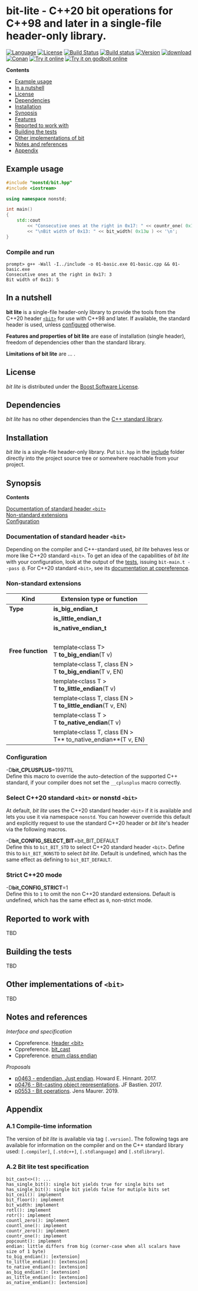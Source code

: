# bit-lite - C++20 bit operations for C++98 and later in a single-file header-only library.

[![Language](https://img.shields.io/badge/C%2B%2B-98/11/14/17/20-blue.svg)](https://en.wikipedia.org/wiki/C%2B%2B#Standardization) [![License](https://img.shields.io/badge/license-BSL-blue.svg)](https://opensource.org/licenses/BSL-1.0) [![Build Status](https://travis-ci.org/martinmoene/bit-lite.svg?branch=master)](https://travis-ci.org/martinmoene/bit-lite) [![Build status](https://ci.appveyor.com/api/projects/status/gpmw4gt271itoy2n?svg=true)](https://ci.appveyor.com/project/martinmoene/bit-lite) [![Version](https://badge.fury.io/gh/martinmoene%2Fbit-lite.svg)](https://github.com/martinmoene/bit-lite/releases) [![download](https://img.shields.io/badge/latest-download-blue.svg)](https://raw.githubusercontent.com/martinmoene/bit-lite/master/include/nonstd/bit.hpp) [![Conan](https://img.shields.io/badge/on-conan-blue.svg)](https://bintray.com/martinmoene/nonstd-lite/bit-lite%3Anonstd-lite/_latestVersion) [![Try it online](https://img.shields.io/badge/on-wandbox-blue.svg)](https://wandbox.org/permlink/GzoTkzwF7t5ncDg0) [![Try it on godbolt online](https://img.shields.io/badge/on-godbolt-blue.svg)](https://godbolt.org/z/1IPvn7)

**Contents**  

- [Example usage](#example-usage)
- [In a nutshell](#in-a-nutshell)
- [License](#license)
- [Dependencies](#dependencies)
- [Installation](#installation)
- [Synopsis](#synopsis)
- [Features](#features)
- [Reported to work with](#reported-to-work-with)
- [Building the tests](#building-the-tests)
- [Other implementations of bit](#other-implementations-of-bit)
- [Notes and references](#notes-and-references)
- [Appendix](#appendix)

## Example usage

```Cpp
#include "nonstd/bit.hpp"
#include <iostream>

using namespace nonstd;

int main()
{
    std::cout
        << "Consecutive ones at the right in 0x17: " << countr_one( 0x17u )
        << "\nBit width of 0x13: " << bit_width( 0x13u ) << '\n';
}
```

### Compile and run

```Text
prompt> g++ -Wall -I../include -o 01-basic.exe 01-basic.cpp && 01-basic.exe
Consecutive ones at the right in 0x17: 3
Bit width of 0x13: 5
```

## In a nutshell

**bit lite** is a single-file header-only library to provide the tools from the C++20 header [`<bit>`](https://en.cppreference.com/w/cpp/header/bit) for use with C++98 and later. If available, the standard header is used, unless [configured](#configuration) otherwise.

**Features and properties of bit lite** are ease of installation (single header), freedom of dependencies other than the standard library.

**Limitations of bit lite** are ... .

## License

*bit lite* is distributed under the [Boost Software License](https://github.com/martinmoene/bit-lite/blob/master/LICENSE.txt).


## Dependencies

*bit lite* has no other dependencies than the [C++ standard library](http://en.cppreference.com/w/cpp/header).


## Installation

*bit lite* is a single-file header-only library. Put `bit.hpp` in the [include](include) folder directly into the project source tree or somewhere reachable from your project.

## Synopsis

**Contents**  

[Documentation of standard header `<bit>`](#documentation-of-stdbit)  
[Non-standard extensions](#non-standard-extensions)  
[Configuration](#configuration)  

### Documentation of standard header `<bit>`

Depending on the compiler and C++-standard used, *bit lite* behaves less or more like C++20 standard `<bit>`. To get an idea of the capabilities of *bit lite* with your configuration, look at the output of the [tests](test/bit.t.cpp), issuing `bit-main.t --pass @`. For C++20 standard `<bit>`, see its [documentation at cppreference](https://en.cppreference.com/w/cpp/header/bit).  

### Non-standard extensions

| Kind               | Extension type or function |
|--------------------|----------------------------|
| **Type**           | **is_big_endian_t**        |
| &nbsp;             | **is_little_endian_t**     |
| &nbsp;             | **is_native_endian_t**     |
| &nbsp;             | &nbsp; |
| **Free function**  | template&lt;class T><br>T **to_big_endian**(T v) |
| &nbsp;             | template&lt;class T, class EN ><br>T **to_big_endian**(T v, EN) |
| &nbsp;             | template&lt;class T ><br>T **to_little_endian**(T v) |
| &nbsp;             | template&lt;class T, class EN ><br>T **to_little_endian**(T v, EN) |
| &nbsp;             | template&lt;class T ><br>T **to_native_endian**(T v) |
| &nbsp;             | template&lt;class T, class EN ><br>T** to_native_endian**(T v, EN) |

### Configuration

\-D<b>bit\_CPLUSPLUS</b>=199711L  
Define this macro to override the auto-detection of the supported C++ standard, if your compiler does not set the `__cplusplus` macro correctly.

### Select C++20 standard `<bit>` or nonstd `<bit>`

At default, *bit lite* uses the C++20 standard header `<bit>` if it is available and lets you use it via namespace `nonstd`. You can however override this default and explicitly request to use the standard C++20 header or *bit lite*'s header via the following macros.

-D<b>bit\_CONFIG\_SELECT\_BIT</b>=bit_BIT_DEFAULT  
Define this to `bit_BIT_STD` to select C++20 standard header `<bit>`. Define this to `bit_BIT_NONSTD` to select *bit lite*. Default is undefined, which has the same effect as defining to `bit_BIT_DEFAULT`.

### Strict C++20 mode

-D<b>bit\_CONFIG\_STRICT</b>=1  
Define this to `1` to omit the non C++20 standard extensions. Default is undefined, which has the same effect as `0`, non-strict mode.

## Reported to work with

TBD

## Building the tests

TBD

## Other implementations of `<bit>`

TBD

## Notes and references

*Interface and specification*

- Cppreference. [Header &lt;bit&gt;](https://en.cppreference.com/w/cpp/header/bit)
- Cppreference. [bit_cast](https://en.cppreference.com/w/cpp/numeric/bit_cast)
- Cppreference. [enum class endian](https://en.cppreference.com/w/cpp/types/endian)

*Proposals*

- [p0463 - endendian, Just endian](https://wg21.link/P0463). Howard E. Hinnant. 2017.
- [p0476 - Bit-casting object representations](https://wg21.link/P0476). JF Bastien. 2017.
- [p0553 - Bit operations](https://wg21.link/P0553). Jens Maurer. 2019.

Appendix
--------

### A.1 Compile-time information

The version of *bit lite* is available via tag `[.version]`. The following tags are available for information on the compiler and on the C++ standard library used: `[.compiler]`, `[.stdc++]`, `[.stdlanguage]` and `[.stdlibrary]`.

### A.2 Bit lite test specification

```Text
bit_cast<>(): ...
has_single_bit(): single bit yields true for single bits set
has_single_bit(): single bit yields false for mutiple bits set
bit_ceil(): implement
bit_floor(): implement
bit_width: implement
rotl(): implement
rotr(): implement
countl_zero(): implement
countl_one(): implement
countr_zero(): implement
countr_one(): implement
popcount(): implement
endian: little differs from big (corner-case when all scalars have size of 1 byte)
to_big_endian(): [extension]
to_little_endian(): [extension]
to_native_endian(): [extension]
as_big_endian(): [extension]
as_little_endian(): [extension]
as_native_endian(): [extension]
```
